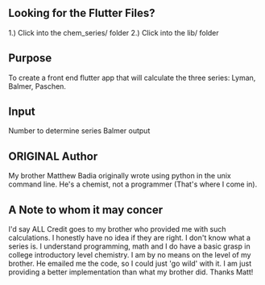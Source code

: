 ## Looking for the Flutter Files?
  1.) Click into the chem_series/ folder
  2.) Click into the lib/ folder

## Purpose
  To create a front end flutter app that will calculate the three series: Lyman, Balmer, Paschen.

## Input
  Number to determine series Balmer output

## ORIGINAL Author
   My brother Matthew Badia originally wrote using python in the unix command line. 
   He's a chemist, not a programmer (That's where I come in).
   
## A Note to whom it may concer 
  I'd say ALL Credit goes to my brother who provided me with such calculations. I honestly have no idea if they are right. 
  I don't know what a series is. I understand programming, math and I do have a basic grasp in college introductory level chemistry.
  I am by no means on the level of my brother. He emailed me the code, so I could just 'go wild' with it.
  I am just providing a better implementation than what my brother did. Thanks Matt!

